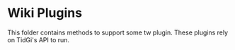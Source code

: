 # Wiki Plugins

This folder contains methods to support some tw plugin. These plugins rely on TidGi's API to run.
